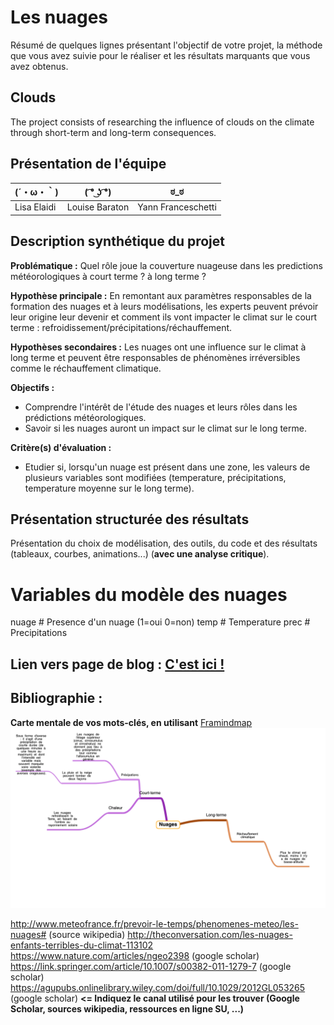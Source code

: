 # Les nuages

Résumé de quelques lignes présentant l'objectif de votre projet, la méthode que vous avez suivie pour le réaliser et les résultats marquants que vous avez obtenus.

## Clouds
The project consists of researching the influence of clouds on the climate through short-term and long-term consequences.

## Présentation de l'équipe

|(´・ω・｀)| ( ͡° ͜ʖ ͡°) | ಠ_ಠ |
|-----|--|--|
|Lisa Elaidi|Louise Baraton|Yann Franceschetti|


## Description synthétique du projet

**Problématique :** 
Quel rôle joue la couverture nuageuse dans les predictions météorologiques à court terme ? à long terme ?

**Hypothèse principale :**
En remontant aux paramètres responsables de la formation des nuages et à leurs modélisations, les experts peuvent prévoir leur origine leur devenir et comment ils vont impacter le climat sur le court terme : refroidissement/précipitations/réchauffement.

**Hypothèses secondaires :**
Les nuages ont une influence sur le climat à long terme et peuvent être responsables de phénomènes irréversibles comme le réchauffement climatique.

**Objectifs :**
- Comprendre l'intérêt de l'étude des nuages et leurs rôles dans les prédictions météorologiques.
- Savoir si les nuages auront un impact sur le climat sur le long terme.

**Critère(s) d'évaluation :**
- Etudier si, lorsqu'un nuage est présent dans une zone, les valeurs de plusieurs variables sont modifiées (temperature, précipitations, temperature moyenne sur le long terme).

## Présentation structurée des résultats
Présentation du choix de modélisation, des outils, du code et des résultats (tableaux, courbes, animations...) (**avec une analyse critique**).

# Variables du modèle des nuages
nuage     # Presence d'un nuage (1=oui 0=non)
temp    # Temperature
prec       # Precipitations

## Lien vers page de blog : <a href="https://github.com/ARE2020-G10G11/LesNuages/blob/master/blog.md"> C'est ici ! </a>

## Bibliographie :

**Carte mentale de vos mots-clés, en utilisant** <a href="https://framindmap.org/mindmaps/index.html">Framindmap </a> 
![alt text](https://github.com/louiseb2001/Image/blob/master/index.png "framindmap 1")

http://www.meteofrance.fr/prevoir-le-temps/phenomenes-meteo/les-nuages# (source wikipedia)
http://theconversation.com/les-nuages-enfants-terribles-du-climat-113102 
https://www.nature.com/articles/ngeo2398 (google scholar)
https://link.springer.com/article/10.1007/s00382-011-1279-7 (google scholar)
https://agupubs.onlinelibrary.wiley.com/doi/full/10.1029/2012GL053265 (google scholar)
**<= Indiquez le canal utilisé pour les trouver (Google Scholar, sources wikipedia, ressources en ligne SU, ...)**

